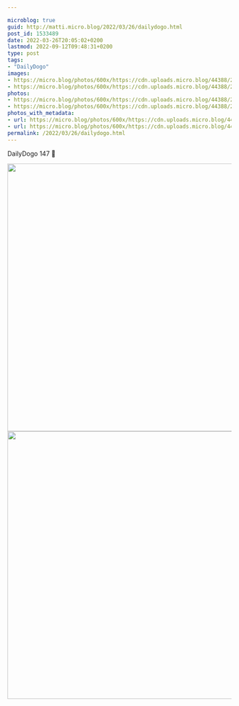 ```yaml
---

microblog: true
guid: http://matti.micro.blog/2022/03/26/dailydogo.html
post_id: 1533489
date: 2022-03-26T20:05:02+0200
lastmod: 2022-09-12T09:48:31+0200
type: post
tags:
- "DailyDogo"
images:
- https://micro.blog/photos/600x/https://cdn.uploads.micro.blog/44388/2022/027a3a5593.jpg
- https://micro.blog/photos/600x/https://cdn.uploads.micro.blog/44388/2022/07965f6f17.jpg
photos:
- https://micro.blog/photos/600x/https://cdn.uploads.micro.blog/44388/2022/027a3a5593.jpg
- https://micro.blog/photos/600x/https://cdn.uploads.micro.blog/44388/2022/07965f6f17.jpg
photos_with_metadata:
- url: https://micro.blog/photos/600x/https://cdn.uploads.micro.blog/44388/2022/027a3a5593.jpg
- url: https://micro.blog/photos/600x/https://cdn.uploads.micro.blog/44388/2022/07965f6f17.jpg
permalink: /2022/03/26/dailydogo.html
---
```

DailyDogo 147 🐶

<img src="/media/uploads/2022/027a3a5593.jpg" width="599" height="600" alt="" /><img src="/media/uploads/2022/07965f6f17.jpg" width="599" height="600" alt="" />
